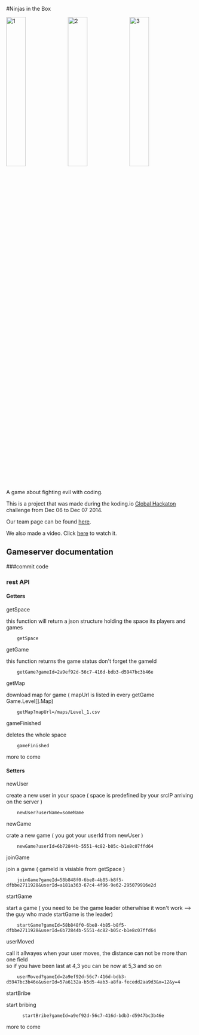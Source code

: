 #Ninjas in the Box

<img src="https://lh6.googleusercontent.com/-TSBZb_5oiAM/VLKV67LG2yI/AAAAAAAAKAk/Y5NVGLquOFk/w414-h860-no/ninjasinthebox%2Bideas.png" alt="1" width="32%">
<img src="https://lh5.googleusercontent.com/-POE1hhEwskc/VLKV6bh_QkI/AAAAAAAAKAc/3cwwyvIknKc/w413-h861-no/ninjasinthebox%2Bideas%2B%281%29.png" alt="2" width="32%">
<img src="https://lh3.googleusercontent.com/-_1FWbDY2Fzs/VLKV60wsW1I/AAAAAAAAKBE/HpcGFA93rAA/w414-h861-no/ninjasinthebox%2Bideas%2B%282%29.png" alt="3" width="32%">

A game about fighting evil with coding.

This is a project that was made during the koding.io [Global Hackaton](https://koding.com/Hackathon) challenge from Dec 06 to Dec 07 2014.

Our team page can be found [here](https://github.com/silps/global.hackathon/tree/master/Teams/ninjasinthebox).

We also made a video. Click [here](https://www.youtube.com/watch?v=wmLlQKutHAo) to watch it.

## Gameserver documentation


###commit code


### rest API

#### Getters

getSpace


this function will return a json structure holding the space its players and games
```
	getSpace
```
getGame

this function returns the game status don't forget the gameId
```	
	getGame?gameId=2a9ef92d-56c7-416d-bdb3-d5947bc3b46e
```

getMap

download map for game ( mapUrl is listed in every getGame Game.Level[].Map)
```
	getMap?mapUrl=/maps/Level_1.csv
```

gameFinished


deletes the whole space
```
	gameFinished
```


more to come


#### Setters

newUser 

create a new user in your space ( space is predefined by your srcIP arriving on the server )
```
	newUser?userName=someName

```

newGame 

crate a new game ( you got your userId from newUser )
```
	newGame?userId=6b72844b-5551-4c82-b05c-b1e8c07ffd64
```

joinGame

join a game ( gameId is visiable from getSpace )
```
	joinGame?gameId=58b848f0-6be8-4b85-b8f5-dfbbe2711928&userId=a181a363-67c4-4f96-9e62-295079916e2d
```

startGame

start a game ( you need to be the game leader otherwhise it won't work --> the guy who made startGame is the leader)
```
	startGame?gameId=58b848f0-6be8-4b85-b8f5-dfbbe2711928&userId=6b72844b-5551-4c82-b05c-b1e8c07ffd64
```

userMoved

call it allwayes when your user moves, the distance can not be more than one field   
so if you have been last at 4,3 you can be now at 5,3 and so on 
```
	userMoved?gameId=2a9ef92d-56c7-416d-bdb3-d5947bc3b46e&userId=57a6132a-b5d5-4ab3-a8fa-fecedd2aa9d3&x=12&y=4
```

startBribe


start bribing 
```   
      startBribe?gameId=a9ef92d-56c7-416d-bdb3-d5947bc3b46e
```

more to come




	
